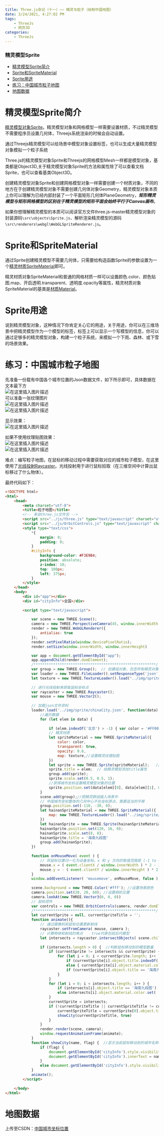 ```yaml
---
title: Three.js杂记（十一）—— 精灵与粒子（绘制中国地图）
date: 3/24/2021, 4:27:02 PM
tags: 
    - ThreeJs 
    - 网页3D
categories: 
	- ThreeJs
---
```


<!--more-->

### 精灵模型Sprite

- [精灵模型Sprite简介](#精灵模型sprite简介)
- [Sprite和SpriteMaterial](#sprite和spritematerial)
- [Sprite用途](#sprite用途)
- [练习：中国城市粒子地图](#练习中国城市粒子地图)
- [地图数据](#地图数据)

# 精灵模型Sprite简介

[精灵模型对象Sprite](http://www.yanhuangxueyuan.com/threejs/docs/index.html#api/zh/objects/Sprite)。精灵模型对象和网格模型一样需要设置材质，不过精灵模型不需要程序员设置几何体，Threejs系统渲染的时候会自动设置。

通过Threejs精灵模型可以给场景中模型对象设置标签，也可以生成大量精灵模型对象模拟一个粒子系统

Three.js的精灵模型对象Sprite和Threejs的网格模型Mesh一样都是模型对象，基类都是Object3D,关于精灵模型对象Sprite的方法和属性除了可以查看文档Sprite，也可以查看基类Object3D。

创建精灵模型对象Sprite和创建网格模型对象一样需要创建一个材质对象，不同的地方在于创建精灵模型对象不需要创建几何体对象Geometry，精灵模型对象本质上你可以理解为已经内部封装了一个平面矩形几何体PlaneGeometry，***矩形精灵模型与矩形网格模型的区别在于精灵模型的矩形平面会始终平行于Canvas画布***。

如果你想理解精灵模型的本质可以阅读官方文件three.js-master精灵模型对象的封装源码`\src\objects\Sprite.js`、解析渲染精灵模型的源码`\src\renderers\webgl\WebGLSpriteRenderer.js`。

# Sprite和SpriteMaterial

通过Sprite创建精灵模型不需要几何体，只需要给构造函数Sprite的参数设置为一个[精灵材质SpriteMaterial](http://www.yanhuangxueyuan.com/threejs/docs/index.html#api/zh/materials/SpriteMaterial)即可。

精灵材质对象SpriteMaterial和普通的网格材质一样可以设置颜色.color、颜色贴图.map、开启透明.transparent、透明度.opacity等属性，精灵材质对象SpriteMaterial的基类是[材质Material](http://www.yanhuangxueyuan.com/threejs/docs/index.html#api/zh/materials/Material)。

# Sprite用途

说到精灵模型对象，这种情况下你肯定关心它的用途，关于用途，你可以在三维场景中把精灵模型作为一个模型的标签，标签上可以显示一个写模型的信息，你可以通过足够多的精灵模型对象，构建一个粒子系统，来模拟一个下雨、森林、或下雪的场景效果。

# 练习：中国城市粒子地图

先准备一份载有中国各个城市位置的Json数据文件，如下所示即可，具体数据在文本最下方\
![在这里插入图片描述](https://p3-juejin.byteimg.com/tos-cn-i-k3u1fbpfcp/e5a96ed7c54945f28a80728f00f8537c~tplv-k3u1fbpfcp-zoom-1.image)\
可以准备一张纹理图片\
![在这里插入图片描述](https://p3-juejin.byteimg.com/tos-cn-i-k3u1fbpfcp/230d909d00504d81a6ca02c8960d3e38~tplv-k3u1fbpfcp-zoom-1.image)\
![在这里插入图片描述](https://p3-juejin.byteimg.com/tos-cn-i-k3u1fbpfcp/aa8dfa83484144ad88d8dac0f3dd41a2~tplv-k3u1fbpfcp-zoom-1.image)

显示效果：\
![在这里插入图片描述](https://p3-juejin.byteimg.com/tos-cn-i-k3u1fbpfcp/b5dc91945d8b4c0fb556d20cb1918177~tplv-k3u1fbpfcp-zoom-1.image)

如果不使用纹理贴图效果：\
![在这里插入图片描述](https://p3-juejin.byteimg.com/tos-cn-i-k3u1fbpfcp/ed751b23532c4306acbef6a40601c866~tplv-k3u1fbpfcp-zoom-1.image)\
![在这里插入图片描述](https://p3-juejin.byteimg.com/tos-cn-i-k3u1fbpfcp/c1b91f139a084ab5a830aa2207dcd070~tplv-k3u1fbpfcp-zoom-1.image)

难点：编写粒子地图，在鼠标的移动过程中需要获取对应的城市粒子模型，在这里使用了[光线投射Raycaster](http://www.yanhuangxueyuan.com/threejs/docs/index.html#api/zh/core/Raycaster)。光线投射用于进行鼠标拾取（在三维空间中计算出鼠标移过了什么物体）。

最终代码如下：

```html
<!DOCTYPE html>
<html>
	<head>
		<meta charset="utf-8">
		<title>粒子地图</title>
		<!-- 来自three.js文件包 -->
		<script src="../js/three.js" type="text/javascript" charset="utf-8"></script>
		<script src="../js/OrbitControls.js" type="text/javascript" charset="utf-8"></script>
		<style type="text/css">
			*{
				margin: 0;
				padding: 0;
			}
			#cityInfo {
				background-color: #F3E9B4;
				position: absolute;
				z-index: 10;
				top: 100px;
				left: 375px;
			}
		</style>
	</head>
	<body>
		<div id="app"></div>
		<div id="cityInfo">全国</div>
		
		<script type="text/javascript">
			
			var scene = new THREE.Scene();
			camera = new THREE.PerspectiveCamera(45, window.innerWidth / window.innerHeight, 1, 1000);
			render = new THREE.WebGLRenderer({
				antialias: true
			});
			render.setPixelRatio(window.devicePixelRatio);
			render.setSize(window.innerWidth, window.innerHeight)

			var app = document.getElementById("app");
			app.appendChild(render.domElement);
			/********************************************************/
			var group = new THREE.Group();  // 创建组对象，包含所有精灵对象
			var loader = new THREE.FileLoader().setResponseType('json');  // 文件加载对象
			let texture = new THREE.TextureLoader().load("../img/sprite/sprite.png");  // 粒子贴图
			
			// 进行光线投射来获取鼠标坐标点
			var raycaster = new THREE.Raycaster();
			var mouse = new THREE.Vector2();
			
			// 加载json文件资料
			loader.load('../img/sprite/chinaCity.json', function(data) {
				//遍历数据
				for (let elem in data) { 
					
					if (elem.indexOf('北京') > -1) { var color = '#FF0000' } else { var color = '#1A41E5' }
					// 精灵材质
					let spriteMaterial = new THREE.SpriteMaterial({
						color: color,
						transparent: true,
						opacity: 0.6,
						map: texture,//设置精灵纹理贴图
					})
					let sprite = new THREE.Sprite(spriteMaterial);   // 创建精灵模型对象
					sprite.title = elem;  // 给精灵模型添加title属性
					group.add(sprite);
					sprite.scale.set(0.5, 0.5, 1);
					//获得城市坐标设置精灵模型对象的位置
					sprite.position.set(data[elem][0], data[elem][1], 0)
				}
				scene.add(group);//把精灵群组插入场景中
				// 中国城市坐标整体的几何中心不在坐标原点，需要适当的平移
				group.position.set(-110, -30, 0);
				let hainanSpriteMaterial = new THREE.SpriteMaterial({
					map: new THREE.TextureLoader().load("../img/sprite/hainan9.jpg"),//设置精灵纹理贴图
				})
				let hainanSprite = new THREE.Sprite(hainanSpriteMaterial); 
				hainanSprite.position.set(120, 16, 0);
				hainanSprite.scale.set(8, 8);
				hainanSprite.title = '海南九段图'
				group.add(hainanSprite);
			})
			
			function onMouseMove( event ) {
				// 将鼠标位置归一化为设备坐标。x 和 y 方向的取值范围是 (-1 to +1)
				mouse.x = ( event.clientX / window.innerWidth ) * 2 - 1;
				mouse.y = - ( event.clientY / window.innerHeight ) * 2 + 1;
			}
			window.addEventListener( 'mousemove', onMouseMove, false );
			
			scene.background = new THREE.Color('#fff'); //设置场景颜色
			camera.position.set(20, 20, 60); //设置相机位置
			camera.lookAt(new THREE.Vector3(0, 0, 0))
			// 鼠标控件
			var controls = new THREE.OrbitControls(camera, render.domElement);
			/********************************************************/
			let currentSprite = null, currentSpriteTitle = '';
			function animate(){
				// 通过摄像机和鼠标位置更新射线
				raycaster.setFromCamera( mouse, camera );
				// 计算物体和射线的焦点    true代表包括后代模型
				let intersects = raycaster.intersectObjects( scene.children, true );
				
				if (intersects.length > 0) {  //判断鼠标移动到的模型数量
					if (currentSprite != intersects && currentSprite) {
						for (let i = 0; i < currentSprite.length; i++ ) {
							if (currentSprite[i].object.title.indexOf('北京') > -1) { currentSprite[i].object.material.color.set( '#FF0000' ); } 
							else { currentSprite[i].object.material.color.set( '#1A41E5' ); }
							if (currentSprite[i].object.title == '海南九段图') currentSprite[i].object.material.color.set('#FFF')
						}
					}
					for (let i = 0; i < intersects.length; i++ ) {
						if (intersects[i].object.title == '海南九段图') intersects[i].object.material.color.set('#FFF')
						else intersects[i].object.material.color.set( '#F7AA07' );
					}
					currentSprite = intersects;
					if (!currentSpriteTitle || currentSpriteTitle != currentSprite[0].object.title) {    // 判断是否在城市上，和城市名是否改变
						currentSpriteTitle = currentSprite[0].object.title;
						showCity(currentSpriteTitle, true)
					}
				}
				render.render(scene, camera);
				window.requestAnimationFrame(animate);
			}
			function showCity(name, flag) {  //显示当前鼠标移动到的城市名称
				if (flag) {
					document.getElementById('cityInfo').style.visibility = 'visible';
					document.getElementById('cityInfo').innerText = name;
				}
				else document.getElementById('cityInfo').style.visibility = 'hidden';
			}
			animate();
		</script>
		
	</body>
</html>
```

# 地图数据

上传至CSDN：[中国城市坐标位置](https://download.csdn.net/download/qq\_36171287/15514914)
